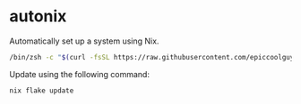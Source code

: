 # autonix

Automatically set up a system using Nix.

```sh
/bin/zsh -c "$(curl -fsSL https://raw.githubusercontent.com/epiccoolguy/autonix/HEAD/install.sh)"
```

Update using the following command:

```sh
nix flake update
```
